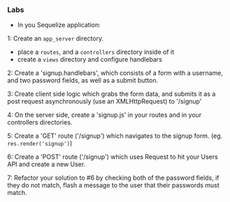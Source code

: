 ### Labs
* In you Sequelize application:
  
1: Create an `app_server` directory.
  * place a `routes`, and a `controllers` directory inside of it
  * create a `views` directory and configure handlebars
  
  
2: Create a 'signup.handlebars', which consists of a form with a username, and two password fields, as well as a submit button.
  
  
3: Create client side logic which grabs the form data, and submits it as a post request asynchronously (use an XMLHttpRequest) to '/signup'
  
  
4: On the server side, create a 'signup.js' in your routes and in your controllers directories.
  
  
5: Create a 'GET' route ('/signup') which navigates to the signup form. (eg. `res.render('signup')`)
  
  
6: Create a 'POST' route ('/signup') which uses Request to hit your Users API and create a new User.
  
  
7: Refactor your solution to #6 by checking both of the password fields, if they do not match, flash a message to the user that their passwords must match.
  
